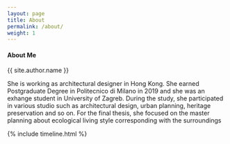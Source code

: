 ```yaml
---
layout: page
title: About
permalink: /about/
weight: 1
---
```

#### **About Me**

{{ site.author.name }}<br>

She is working as architectural designer in Hong Kong. She earned Postgraduate Degree in Politecnico di Milano in 2019 and she was an exhange student in University of Zagreb. During the study, she participated in various studio such as architectural design, urban planning, heritage preservation and so on. For the final thesis, she focused on the master planning about ecological living style corresponding with the surroundings 



{% include timeline.html %}


